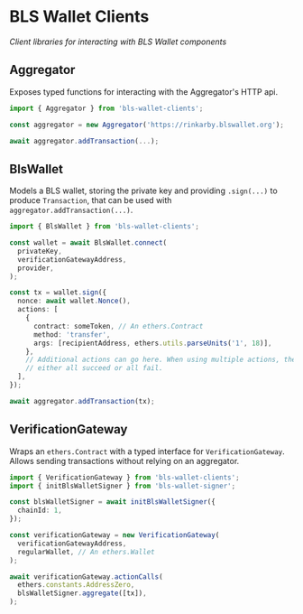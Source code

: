 # BLS Wallet Clients

*Client libraries for interacting with BLS Wallet components*

## Aggregator

Exposes typed functions for interacting with the Aggregator's HTTP api.

```ts
import { Aggregator } from 'bls-wallet-clients';

const aggregator = new Aggregator('https://rinkarby.blswallet.org');

await aggregator.addTransaction(...);
```

## BlsWallet

Models a BLS wallet, storing the private key and providing `.sign(...)` to
produce `Transaction`, that can be used with `aggregator.addTransaction(...)`.

```ts
import { BlsWallet } from 'bls-wallet-clients';

const wallet = await BlsWallet.connect(
  privateKey,
  verificationGatewayAddress,
  provider,
);

const tx = wallet.sign({
  nonce: await wallet.Nonce(),
  actions: [
    {
      contract: someToken, // An ethers.Contract
      method: 'transfer',
      args: [recipientAddress, ethers.utils.parseUnits('1', 18)],
    },
    // Additional actions can go here. When using multiple actions, they'll
    // either all succeed or all fail.
  ],
});

await aggregator.addTransaction(tx);
```

## VerificationGateway

Wraps an `ethers.Contract` with a typed interface for `VerificationGateway`.
Allows sending transactions without relying on an aggregator.

```ts
import { VerificationGateway } from 'bls-wallet-clients';
import { initBlsWalletSigner } from 'bls-wallet-signer';

const blsWalletSigner = await initBlsWalletSigner({
  chainId: 1,
});

const verificationGateway = new VerificationGateway(
  verificationGatewayAddress,
  regularWallet, // An ethers.Wallet
);

await verificationGateway.actionCalls(
  ethers.constants.AddressZero,
  blsWalletSigner.aggregate([tx]),
);
```
